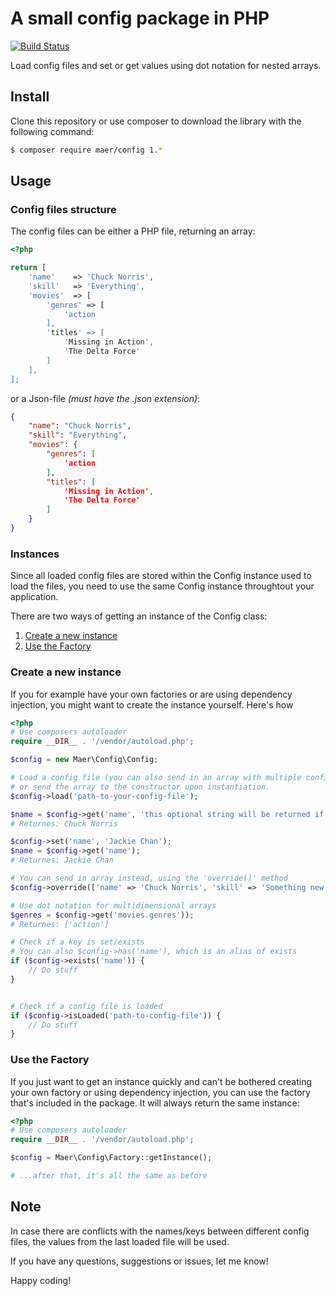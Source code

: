 # A small config package in PHP

[![Build Status](https://api.travis-ci.org/magnus-eriksson/config.svg)](https://travis-ci.org/magnus-eriksson/config)


Load config files and set or get values using dot notation for nested arrays.

## Install

Clone this repository or use composer to download the library with the following command:
```bash
$ composer require maer/config 1.*
```

## Usage

### Config files structure
The config files can be either a PHP file, returning an array:

```php
<?php

return [
    'name'    => 'Chuck Norris',
    'skill'   => 'Everything',
    'movies'  => [
        'genres' => [
            'action
        ],
        'titles' => [
            'Missing in Action',
            'The Delta Force'
        ]
    ],
];
```

or a Json-file _(must have the .json extension)_:

```json
{
    "name": "Chuck Norris",
    "skill": "Everything",
    "movies": {
        "genres": [
            'action
        ],
        "titles": [
            'Missing in Action',
            'The Delta Force'
        ]
    }
}
```


### Instances
Since all loaded config files are stored within the Config instance used to load the files, you need to use the same Config instance throughtout your application.

There are two ways of getting an instance of the Config class:

1. [Create a new instance](#create-a-new-instance)
2. [Use the Factory](#use-the-factory)


### Create a new instance
If you for example have your own factories or are using dependency injection, you might want to create the instance yourself. Here's how

```php
<?php
# Use composers autoloader
require __DIR__ . '/vendor/autoload.php';

$config = new Maer\Config\Config;

# Load a config file (you can also send in an array with multiple config files
# or send the array to the constructor upon instantiation. 
$config->load('path-to-your-config-file');

$name = $config->get('name', 'this optional string will be returned if the key does not exist');
# Returnes: Chuck Norris

$config->set('name', 'Jackie Chan');
$name = $config->get('name');
# Returnes: Jackie Chan

# You can send in array instead, using the 'override()' method
$config->override(['name' => 'Chuck Norris', 'skill' => 'Something new']);

# Use dot notation for multidimensional arrays
$genres = $config->get('movies.genres'));
# Returnes: ['action']

# Check if a key is set/exists
# You can also $config->has('name'), which is an alias of exists
if ($config->exists('name')) {
    // Do stuff
}


# Check if a config file is loaded
if ($config->isLoaded('path-to-config-file')) {
    // Do stuff
}

```

### Use the Factory
If you just want to get an instance quickly and can't be bothered creating your own factory or using dependency injection, you can use the factory that's included in the package. It will always return the same instance:

```php
<?php
# Use composers autoloader
require __DIR__ . '/vendor/autoload.php';

$config = Maer\Config\Factory::getInstance();

# ...after that, it's all the same as before
```

## Note
In case there are conflicts with the names/keys between different config files, the values from the last loaded file will be used.

If you have any questions, suggestions or issues, let me know!

Happy coding!


